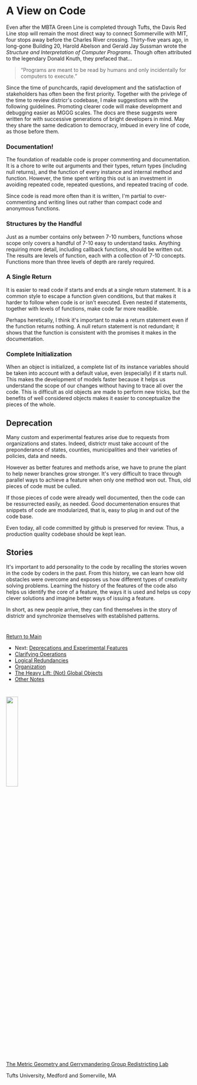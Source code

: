# A View on Code

Even after the MBTA Green Line is completed through Tufts, the Davis Red
Line stop will remain the most direct way to connect Sommerville with
MIT, four stops away before the Charles River crossing. Thirty-five
years ago, in long-gone Building 20, Harold Abelson and Gerald Jay
Sussman wrote the _Structure and Interpretation of Computer Programs_.
Though often attributed to the legendary Donald Knuth, they prefaced
that... 

> “Programs are meant to be read by humans and only incidentally for
computers to execute.”

Since the time of punchcards, rapid development and the satisfaction of
stakeholders has often been the first priority. Together with the
privlege of the time to review districr's codebase, I make suggestions
with the following guidelines. Promoting clearer code will make
development and debugging easier as MGGG scales. The docs are these
suggests were written for with successive generations of bright
developers in mind. May they share the same dedication to democracy,
imbued in every line of code, as those before them.

### Documentation!

The foundation of readable code is proper commenting and documentation.
It is a chore to write out arguments and their types, return types
(including null returns), and the function of every instance and
internal method and function. However, the time spent writing this out
is an investment in avoiding repeated code, repeated questions, and
repeated tracing of code. 

Since code is read more often than it is written, I'm partial to
over-commenting and writing lines out rather than compact code and
anonymous functions.

### Structures by the Handful

Just as a number contains only between 7-10 numbers, functions whose
scope only covers a handful of 7-10 easy to understand tasks. Anything
requiring more detail, including callback functions, should be written
out. The results are levels of function, each with a collection of 7-10
concepts. Functions more than three levels of depth are rarely required.

### A Single Return 

It is easier to read code if starts and ends at a single return
statement. It is a common style to escape a function given conditions,
but that makes it harder to follow when code is or isn't executed.
Even nested if statements, together with levels of functions, make code
far more readible.

Perhaps heretically, I think it's important to make a return statement
even if the function returns nothing. A null return statement is not
redundant; it shows that the function is consistent with the promises
it makes in the documentation.

### Complete Initialization

When an object is initialized, a complete list of its instance variables
should be taken into account with a default value, even (especially) if
it starts null. This makes the development of models faster because it
helps us understand the scope of our changes without having to trace all
over the code. This is difficult as old objects are made to perform new
tricks, but the benefits of well considered objects makes it easier to
conceptualize the pieces of the whole. 

## Deprecation

Many custom and experimental features arise due to requests from
organizations and states. Indeed, districtr must take account of the
preponderance of states, counties, municipalities and their varieties of
policies, data and needs.

However as better features and methods arise, we have to prune the plant
to help newer branches grow stronger. It's very difficult to trace
through parallel ways to achieve a feature when only one method won out.
Thus, old pieces of code must be culled. 

If those pieces of code were already well documented, then the code can
be ressurrected easily, as needed. Good documentenation ensures that
snippets of code are modularized, that is, easy to plug in and out of
the code base. 

Even today, all code committed by github is preserved for review. Thus,
a production quality codebase should be kept lean.

## Stories

It's important to add personality to the code by recalling the stories
woven in the code by coders in the past. From this history, we can learn
how old obstacles were overcome and exposes us how different types of
creativity solving problems. Learning the history of the features of the
code also helps us identify the core of a feature, the ways it is used
and helps us copy clever solutions and imagine better ways of issuing a
feature. 

In short, as new people arrive, they can find themselves in the story of
districtr and synchronize themselves with established patterns. 

# # 

[Return to Main](../README.md)
- Next: [Deprecations and Experimental Features](../11suggestions/deprecations.md)
- [Clarifying Operations](../11suggestions/clarity.md)
- [Logical Redundancies](../11suggestions/logic.md)
- [Organization](../11suggestions/organizing.md)
- [The Heavy Lift: (Not) Global Objects](../11suggestions/globalobjects.md)
- [Other Notes](../11suggestions/other.md)

# #

<img src="../../assets/mggg.svg" width=25%>

[The Metric Geometry and Gerrymandering Group Redistricting Lab](http://mggg.org)

Tufts University, Medford and Somerville, MA
